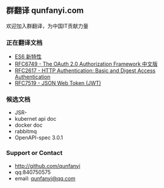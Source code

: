 ## 群翻译 qunfanyi.com
欢迎加入群翻译，为中国IT贡献力量

### 正在翻译文档
* [ES6 新特性](https://github.com/qunfanyi/es6features)
* [RFC6749 - The OAuth 2.0 Authorization Framework 中文版](https://github.com/qunfanyi/rfc6749)
* [RFC2617 - HTTP Authentication: Basic and Digest Access Authentication](https://github.com/qunfanyi/rfc2617)
* [RFC7519 - JSON Web Token (JWT) ](https://github.com/qunfanyi/rfc7519)

### 候选文档
* JSR-
* kubernet api doc
* docker doc
* rabbitmq
* OpenAPI-spec 3.0.1


### Support or Contact
* http://github.com/qunfanyi
* qq:840750575
* email: qunfanyi@qq.com
